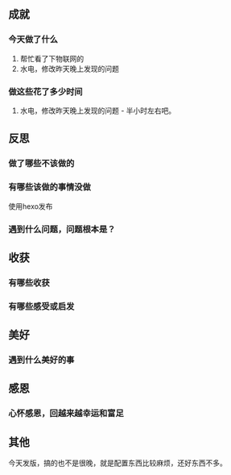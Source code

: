 ## 成就
### 今天做了什么
1. 帮忙看了下物联网的
2. 水电，修改昨天晚上发现的问题 

### 做这些花了多少时间
1.  水电，修改昨天晚上发现的问题  - 半小时左右吧。

## 反思
### 做了哪些不该做的
### 有哪些该做的事情没做
 使用hexo发布

### 遇到什么问题，问题根本是？

## 收获
### 有哪些收获
### 有哪些感受或启发

## 美好
### 遇到什么美好的事

## 感恩
### 心怀感恩，回越来越幸运和富足


## 其他
今天发版，搞的也不是很晚，就是配置东西比较麻烦，还好东西不多。